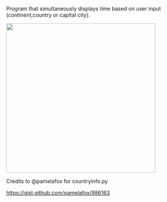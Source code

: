 Program that simultaneously displays time based on user input (continent,country or capital city).

<img src="https://i.imgur.com/9nMAocV.gif" width="400" height="400" />

Credits to @pamelafox for countryinfo.py

https://gist.github.com/pamelafox/986163
